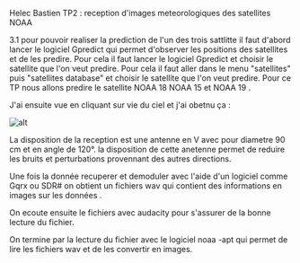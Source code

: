 Helec Bastien 
TP2 : reception d'images meteorologiques des satellites NOAA

3.1 pour pouvoir realiser la prediction de l'un des trois sattlitte il faut d'abord lancer le logiciel Gpredict qui permet d'observer les positions des satellites et de les predire. Pour cela il faut lancer le logiciel Gpredict et choisir le satellite que l'on veut predire. Pour cela il faut aller dans le menu "satellites" puis "satellites database" et choisir le satellite que l'on veut predire. Pour ce TP nous allons predire le satellite NOAA 18 NOAA 15 et NOAA 19 . 

J'ai ensuite vue en cliquant sur vie du ciel et j'ai obetnu ça : 

![alt]()

La disposition de la reception est une antenne en V avec pour diametre 90 cm et en angle de 120°. la disposition de cette anetenne permet de reduire les bruits et perturbations provennant des autres directions. 

Une fois la donnée recuperer et demoduler avec l'aide d'un logiciel comme Gqrx ou SDR# on obtient un fichiers wav qui contient des informations en images sur les données . 

On ecoute ensuite le fichiers avec audacity pour s'assurer de la bonne lecture du fichier. 

On termine par la lecture du fichier avec le logiciel noaa -apt qui permet de lire les fichiers wav et de les convertir en images. 